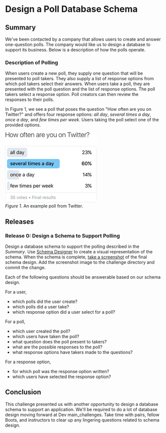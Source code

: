 # Design a Poll Database Schema

## Summary
We've been contacted by a company that allows users to create and answer one-question polls.  The company would like us to design a database to support its business.  Below is a description of how the polls operate.


### Description of Polling
When users create a new poll, they supply one question that will be presented to poll takers.  They also supply a list of response options from which poll takers select their answers.  When users take a poll, they are presented with the poll question and the list of response options.  The poll takers select a response option.  Poll creators can then review the responses to their polls.

In Figure 1, we see a poll that poses the question "How often are you on Twitter?" and offers four response options: *all day*, *several times a day*, *once a day*, and *few times per week*. Users taking the poll select one of the provided options.

![Example Poll](./readme-assets/poll-example.jpg)  
*Figure 1*. An example poll from Twitter.


## Releases
### Release 0: Design a Schema to Support Polling
Design a database schema to support the polling described in the *Summary*.  Use [Schema Designer][] to create a visual representation of the schema.  When the schema is complete, [take a screenshot][mac screenshot instructions] of the final schema design.  Add the screenshot image to the challenge directory and commit the change.

Each of the following questions should be answerable based on our schema design.

For a user,
- which polls did the user create?
- which polls did a user take?
- which response option did a user select for a poll?

For a poll,
- which user created the poll?
- which users have taken the poll?
- what question does the poll present to takers?
- what are the possible responses to the poll?
- what response options have takers made to the questions?

For a response option,
- for which poll was the response option written?
- which users have selected the response option?



## Conclusion
This challenge presented us with another opportunity to design a database schema to support an application.  We'll be required to do a lot of database design moving forward at Dev main_challenges.  Take time with pairs, fellow Boots, and instructors to clear up any lingering questions related to schema design.


[mac screenshot instructions]: https://support.apple.com/en-us/HT201361
[Schema Designer]: https://schemadesigner.devmain_challenges.com/
